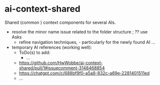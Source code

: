 # ai-context-shared
Shared (common ) context components for several AIs.

- resolve the minor name issue related to the folder structure ; ?? use Asks
  - refine navigation techniques, - particularly for the newly found AI ...
- temporary AI references (working well):
  - ToDo(s) to add:
    - ...
  - https://github.com/HwWobbe/ai-context-shared/pull/1#issuecomment-3148468854
  - https://chatgpt.com/c/688bf9f0-a5a8-832c-a69e-2281401511ed
  - ...
